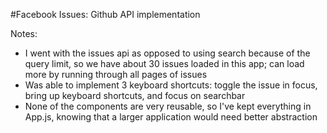 #Facebook Issues: Github API implementation

Notes:

* I went with the issues api as opposed to using search because of the query limit, so we have about 30 issues loaded in this app; can load more by running through all pages of issues
* Was able to implement 3 keyboard shortcuts: toggle the issue in focus, bring up keyboard shortcuts, and focus on searchbar
* None of the components are very reusable, so I've kept everything in App.js, knowing that a larger application would need better abstraction

